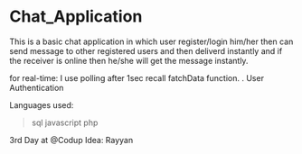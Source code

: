 # Chat_Application

This is a basic chat application in which user register/login him/her then can send message to other registered users and then deliverd instantly and if the receiver is online then he/she will get the message instantly.

for real-time: I use polling after 1sec recall fatchData function.
. User Authentication

Languages used:
>sql
>javascript
>php

3rd Day at @Codup
Idea: Rayyan